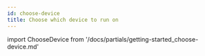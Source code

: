 ```yaml
---
id: choose-device
title: Choose which device to run on
---
```


import ChooseDevice from '/docs/partials/getting-started_choose-device.md'  

<ChooseDevice/>